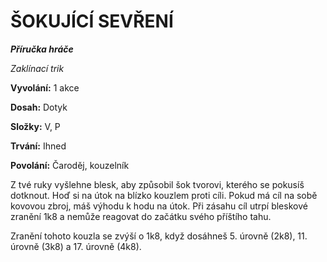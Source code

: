# ŠOKUJÍCÍ SEVŘENÍ

***Příručka hráče***

*Zaklínací trik*

**Vyvolání:** 1 akce

**Dosah:** Dotyk

**Složky:** V, P

**Trvání:** Ihned

**Povolání:** Čaroděj, kouzelník

Z tvé ruky vyšlehne blesk, aby způsobil šok tvorovi, kterého se pokusíš dotknout. Hoď si na útok na blízko kouzlem proti cíli. Pokud má cíl na sobě kovovou zbroj, máš výhodu k hodu na útok. Při zásahu cíl utrpí bleskové zranění 1k8 a nemůže reagovat do začátku svého příštího tahu.

Zranění tohoto kouzla se zvýší o 1k8, když dosáhneš 5. úrovně (2k8), 11. úrovně (3k8) a 17. úrovně (4k8).